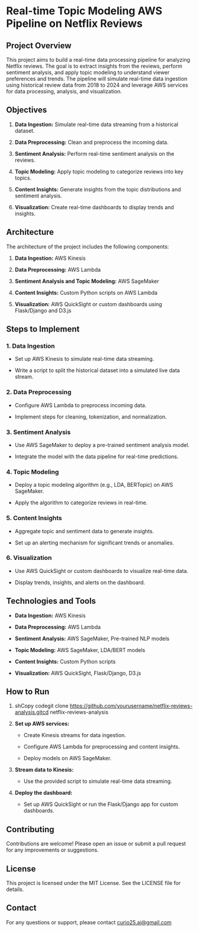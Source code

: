 Real-time Topic Modeling AWS Pipeline on Netflix Reviews
===========================================

Project Overview
----------------

This project aims to build a real-time data processing pipeline for analyzing Netflix reviews. The goal is to extract insights from the reviews, perform sentiment analysis, and apply topic modeling to understand viewer preferences and trends. The pipeline will simulate real-time data ingestion using historical review data from 2018 to 2024 and leverage AWS services for data processing, analysis, and visualization.

Objectives
----------

1.  **Data Ingestion:** Simulate real-time data streaming from a historical dataset.
    
2.  **Data Preprocessing:** Clean and preprocess the incoming data.
    
3.  **Sentiment Analysis:** Perform real-time sentiment analysis on the reviews.
    
4.  **Topic Modeling:** Apply topic modeling to categorize reviews into key topics.
    
5.  **Content Insights:** Generate insights from the topic distributions and sentiment analysis.
    
6.  **Visualization:** Create real-time dashboards to display trends and insights.
    

Architecture
------------

The architecture of the project includes the following components:

1.  **Data Ingestion:** AWS Kinesis
    
2.  **Data Preprocessing:** AWS Lambda
    
3.  **Sentiment Analysis and Topic Modeling:** AWS SageMaker
    
4.  **Content Insights:** Custom Python scripts on AWS Lambda
    
5.  **Visualization:** AWS QuickSight or custom dashboards using Flask/Django and D3.js
    

Steps to Implement
------------------

### 1\. Data Ingestion

*   Set up AWS Kinesis to simulate real-time data streaming.
    
*   Write a script to split the historical dataset into a simulated live data stream.
    

### 2\. Data Preprocessing

*   Configure AWS Lambda to preprocess incoming data.
    
*   Implement steps for cleaning, tokenization, and normalization.
    

### 3\. Sentiment Analysis

*   Use AWS SageMaker to deploy a pre-trained sentiment analysis model.
    
*   Integrate the model with the data pipeline for real-time predictions.
    

### 4\. Topic Modeling

*   Deploy a topic modeling algorithm (e.g., LDA, BERTopic) on AWS SageMaker.
    
*   Apply the algorithm to categorize reviews in real-time.
    

### 5\. Content Insights

*   Aggregate topic and sentiment data to generate insights.
    
*   Set up an alerting mechanism for significant trends or anomalies.
    

### 6\. Visualization

*   Use AWS QuickSight or custom dashboards to visualize real-time data.
    
*   Display trends, insights, and alerts on the dashboard.
    

Technologies and Tools
----------------------

*   **Data Ingestion:** AWS Kinesis
    
*   **Data Preprocessing:** AWS Lambda
    
*   **Sentiment Analysis:** AWS SageMaker, Pre-trained NLP models
    
*   **Topic Modeling:** AWS SageMaker, LDA/BERT models
    
*   **Content Insights:** Custom Python scripts
    
*   **Visualization:** AWS QuickSight, Flask/Django, D3.js
    

How to Run
----------

1.  shCopy codegit clone https://github.com/yourusername/netflix-reviews-analysis.gitcd netflix-reviews-analysis
    
2.  **Set up AWS services:**
    
    *   Create Kinesis streams for data ingestion.
        
    *   Configure AWS Lambda for preprocessing and content insights.
        
    *   Deploy models on AWS SageMaker.
        
3.  **Stream data to Kinesis:**
    
    *   Use the provided script to simulate real-time data streaming.
        
4.  **Deploy the dashboard:**
    
    *   Set up AWS QuickSight or run the Flask/Django app for custom dashboards.
        

Contributing
------------

Contributions are welcome! Please open an issue or submit a pull request for any improvements or suggestions.

License
-------

This project is licensed under the MIT License. See the LICENSE file for details.

Contact
-------

For any questions or support, please contact curio25.ai@gmail.com
